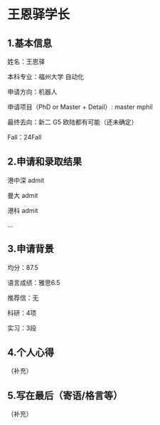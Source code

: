 # 王恩驿学长

## 1.基本信息
姓名：王恩驿

本科专业：福州大学 自动化

申请方向：机器人

申请项目（PhD or Master + Detail）: master mphil

最终去向：新二 G5 欧陆都有可能（还未确定）

Fall：24Fall

## 2.申请和录取结果

港中深 admit

曼大 admit

港科 admit

...

## 3.申请背景
均分：87.5

语言成绩：雅思6.5

推荐信：无

科研：4项

实习：3段

## 4.个人心得
（补充）


## 5.写在最后（寄语/格言等）
（补充）


